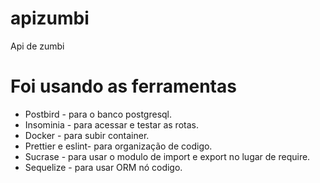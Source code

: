 # apizumbi
Api de zumbi

# Foi usando as ferramentas 

- Postbird - para o banco postgresql.
- Insominia - para acessar e testar as rotas.
- Docker - para subir container.
- Prettier e eslint-  para organização de codigo.
- Sucrase - para usar o modulo de import e export no lugar de require.
- Sequelize - para usar ORM nó codigo.

